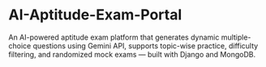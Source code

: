# AI-Aptitude-Exam-Portal
An AI-powered aptitude exam platform that generates dynamic multiple-choice questions using Gemini API, supports topic-wise practice, difficulty filtering, and randomized mock exams — built with Django and MongoDB.
